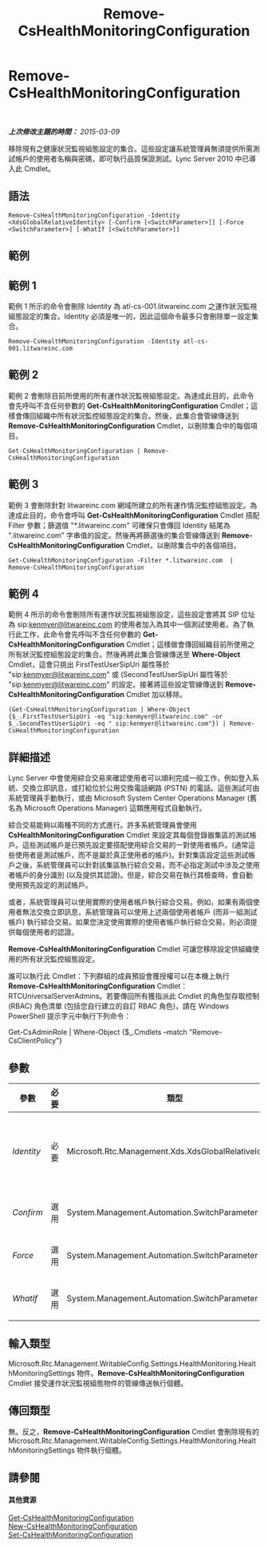 ﻿---
title: Remove-CsHealthMonitoringConfiguration
TOCTitle: Remove-CsHealthMonitoringConfiguration
ms:assetid: 2e401908-2366-4e67-ba5b-68ba7ece166e
ms:mtpsurl: https://technet.microsoft.com/zh-tw/library/Gg425794(v=OCS.15)
ms:contentKeyID: 49290463
ms.date: 08/10/2015
mtps_version: v=OCS.15
ms.translationtype: HT
---

# Remove-CsHealthMonitoringConfiguration

 

_**上次修改主題的時間：** 2015-03-09_

移除現有之健康狀況監視組態設定的集合。這些設定讓系統管理員無須提供所需測試帳戶的使用者名稱與密碼，即可執行品質保證測試。Lync Server 2010 中已導入此 Cmdlet。

## 語法

    Remove-CsHealthMonitoringConfiguration -Identity <XdsGlobalRelativeIdentity> [-Confirm [<SwitchParameter>]] [-Force <SwitchParameter>] [-WhatIf [<SwitchParameter>]]

## 範例

## 範例 1

範例 1 所示的命令會刪除 Identity 為 atl-cs-001.litwareinc.com 之運作狀況監視組態設定的集合。Identity 必須是唯一的，因此這個命令最多只會刪除單一設定集合。

    Remove-CsHealthMonitoringConfiguration -Identity atl-cs-001.litwareinc.com

## 範例 2

範例 2 會刪除目前所使用的所有運作狀況監視組態設定。為達成此目的，此命令會先呼叫不含任何參數的 **Get-CsHealthMonitoringConfiguration** Cmdlet；這樣會傳回組織中所有狀況監控組態設定的集合。然後，此集合會管線傳送到 **Remove-CsHealthMonitoringConfiguration** Cmdlet，以刪除集合中的每個項目。

    Get-CsHealthMonitoringConfiguration | Remove-CsHealthMonitoringConfiguration 

## 範例 3

範例 3 會刪除針對 litwareinc.com 網域所建立的所有運作情況監控組態設定。為達成此目的，命令會呼叫 **Get-CsHealthMonitoringConfiguration** Cmdlet 搭配 Filter 參數；篩選值 "\*.litwareinc.com" 可確保只會傳回 Identity 結尾為 ".litwareinc.com" 字串值的設定。然後再將篩選後的集合管線傳送到 **Remove-CsHealthMonitoringConfiguration** Cmdlet，以刪除集合中的各個項目。

    Get-CsHealthMonitoringConfiguration -Filter *.litwareinc.com  | Remove-CsHealthMonitoringConfiguration 

## 範例 4

範例 4 所示的命令會刪除所有運作狀況監視組態設定，這些設定會將其 SIP 位址為 sip:kenmyer@litwareinc.com 的使用者加入為其中一個測試使用者。為了執行此工作，此命令會先呼叫不含任何參數的 **Get-CsHealthMonitoringConfiguration** Cmdlet；這樣做會傳回組織目前所使用之所有狀況監控組態設定的集合。然後再將此集合管線傳送至 **Where-Object** Cmdlet，這會只挑出 FirstTestUserSipUri 屬性等於 "sip:kenmyer@litwareinc.com" 或 (SecondTestUserSipUri 屬性等於 "sip:kenmyer@litwareinc.com" 的設定。接著將這些設定管線傳送到 **Remove-CsHealthMonitoringConfiguration** Cmdlet 加以移除。

    (Get-CsHealthMonitoringConfiguration | Where-Object {$_.FirstTestUserSipUri -eq "sip:kenmyer@litwareinc.com" -or $_.SecondTestUserSipUri -eq " sip:kenmyer@litwareinc.com"}) | Remove-CsHealthMonitoringConfiguration

## 詳細描述

Lync Server 中會使用綜合交易來確認使用者可以順利完成一般工作，例如登入系統、交換立即訊息，或打給位於公用交換電話網路 (PSTN) 的電話。這些測試可由系統管理員手動執行，或由 Microsoft System Center Operations Manager (舊名為 Microsoft Operations Manager) 這類應用程式自動執行。

綜合交易能夠以兩種不同的方式進行。許多系統管理員會使用 **CsHealthMonitoringConfiguration** Cmdlet 來設定其每個登錄器集區的測試帳戶。這些測試帳戶是已預先設定要搭配使用綜合交易的一對使用者帳戶。(通常這些使用者是測試帳戶，而不是屬於真正使用者的帳戶)。針對集區設定這些測試帳戶之後，系統管理員可以針對該集區執行綜合交易，而不必指定測試中涉及之使用者帳戶的身分識別 (以及提供其認證)。但是，綜合交易在執行其檢查時，會自動使用預先設定的測試帳戶。

或者，系統管理員可以使用實際的使用者帳戶執行綜合交易。例如，如果有兩個使用者無法交換立即訊息，系統管理員可以使用上述兩個使用者帳戶 (而非一組測試帳戶) 執行綜合交易。如果您決定使用實際的使用者帳戶執行綜合交易，則必須提供每個使用者的認證。

**Remove-CsHealthMonitoringConfiguration** Cmdlet 可讓您移除設定供組織使用的所有狀況監控組態設定。

誰可以執行此 Cmdlet：下列群組的成員預設會獲授權可以在本機上執行 **Remove-CsHealthMonitoringConfiguration** Cmdlet：RTCUniversalServerAdmins。若要傳回所有獲指派此 Cmdlet 的角色型存取控制 (RBAC) 角色清單 (包括您自行建立的自訂 RBAC 角色)，請在 Windows PowerShell 提示字元中執行下列命令：

Get-CsAdminRole | Where-Object {$\_.Cmdlets –match "Remove-CsClientPolicy"}

## 參數


<table>
<colgroup>
<col style="width: 25%" />
<col style="width: 25%" />
<col style="width: 25%" />
<col style="width: 25%" />
</colgroup>
<thead>
<tr class="header">
<th>參數</th>
<th>必要</th>
<th>類型</th>
<th>說明</th>
</tr>
</thead>
<tbody>
<tr class="odd">
<td><p><em>Identity</em></p></td>
<td><p>必要</p></td>
<td><p>Microsoft.Rtc.Management.Xds.XdsGlobalRelativeIdentity</p></td>
<td><p>要刪除之主控狀況監控組態設定之集區的完整網域名稱 (FQDN)。例如：-Identity atl-cs-001.litwareinc.com。</p></td>
</tr>
<tr class="even">
<td><p><em>Confirm</em></p></td>
<td><p>選用</p></td>
<td><p>System.Management.Automation.SwitchParameter</p></td>
<td><p>在執行命令前先提示確認。</p></td>
</tr>
<tr class="odd">
<td><p><em>Force</em></p></td>
<td><p>選用</p></td>
<td><p>System.Management.Automation.SwitchParameter</p></td>
<td><p>隱藏執行命令時可能發生的非嚴重錯誤訊息。</p></td>
</tr>
<tr class="even">
<td><p><em>WhatIf</em></p></td>
<td><p>選用</p></td>
<td><p>System.Management.Automation.SwitchParameter</p></td>
<td><p>說明執行命令時若不實際執行命令的後果。</p></td>
</tr>
</tbody>
</table>


## 輸入類型

Microsoft.Rtc.Management.WritableConfig.Settings.HealthMonitoring.HealthMonitoringSettings 物件。**Remove-CsHealthMonitoringConfiguration** Cmdlet 接受運作狀況監視組態物件的管線傳送執行個體。

## 傳回類型

無。反之，**Remove-CsHealthMonitoringConfiguration** Cmdlet 會刪除現有的 Microsoft.Rtc.Management.WritableConfig.Settings.HealthMonitoring.HealthMonitoringSettings 物件執行個體。

## 請參閱

#### 其他資源

[Get-CsHealthMonitoringConfiguration](get-cshealthmonitoringconfiguration.md)  
[New-CsHealthMonitoringConfiguration](new-cshealthmonitoringconfiguration.md)  
[Set-CsHealthMonitoringConfiguration](set-cshealthmonitoringconfiguration.md)

